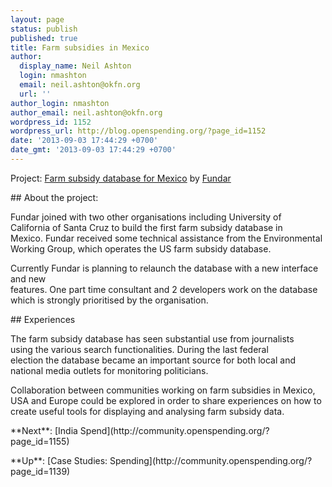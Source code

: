 ```yaml
---
layout: page
status: publish
published: true
title: Farm subsidies in Mexico
author:
  display_name: Neil Ashton
  login: nmashton
  email: neil.ashton@okfn.org
  url: ''
author_login: nmashton
author_email: neil.ashton@okfn.org
wordpress_id: 1152
wordpress_url: http://blog.openspending.org/?page_id=1152
date: '2013-09-03 17:44:29 +0700'
date_gmt: '2013-09-03 17:44:29 +0700'
---
```

<div class="well">Project: <a href="http://subsidiosalcampo.org.mx/">Farm subsidy database for Mexico</a> by <a href="http://www.fundar.org.mx/">Fundar</a></div>
<p>## About the project:</p>
<p>Fundar joined with two other organisations including University of<br />
California of Santa Cruz to build the first farm subsidy database in<br />
Mexico. Fundar received some technical assistance from the Environmental<br />
Working Group, which operates the US farm subsidy database. </p>
<p>Currently Fundar is planning to relaunch the database with a new interface and new<br />
features. One part time consultant and 2 developers work on the database<br />
which is strongly prioritised by the organisation.</p>
<p>## Experiences </p>
<p>The farm subsidy database has seen substantial use from journalists<br />
using the various search functionalities. During the last federal<br />
election the database became an important source for both local and<br />
national media outlets for monitoring politicians. </p>
<p>Collaboration between communities working on farm subsidies in Mexico, USA and Europe could be explored in order to share experiences on how to create useful tools for displaying and analysing farm subsidy data.</p>
<p>**Next**: [India Spend](http://community.openspending.org/?page_id=1155)</p>
<p>**Up**: [Case Studies: Spending](http://community.openspending.org/?page_id=1139)</p>
